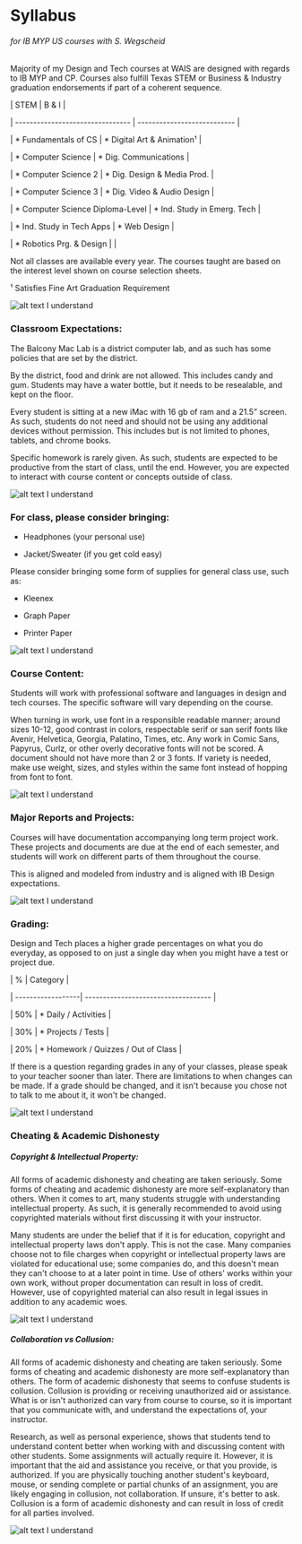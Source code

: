 # Syllabus 

###### for IB MYP US courses with S. Wegscheid 

  

Majority of my Design and Tech courses at WAIS are designed with regards to IB MYP and CP. Courses also fulfill Texas STEM or Business & Industry graduation endorsements if part of a coherent sequence. 

  

| STEM                             | B & I                       |  

| -------------------------------- | --------------------------- | 

| * Fundamentals of CS             | * Digital Art & Animation¹  | 

| * Computer Science               | * Dig. Communications       | 

| * Computer Science 2             | * Dig. Design & Media Prod. | 

| * Computer Science 3             | * Dig. Video & Audio Design | 

| * Computer Science Diploma-Level | * Ind. Study in Emerg. Tech | 

| * Ind. Study in Tech Apps        | * Web Design                | 

| * Robotics Prg. & Design         |                             | 

  

  

Not all classes are available every year. The courses taught are based on the interest level shown on course selection sheets. 

  

¹ Satisfies Fine Art Graduation Requirement 

  

![alt text](checky.png"Yes") I understand 

  

### Classroom Expectations: 

The Balcony Mac Lab is a district computer lab, and as such has some policies that are set by the district. 

  

By the district, food and drink are not allowed. This includes candy and gum. Students may have a water bottle, but it needs to be resealable, and kept on the floor. 

  

Every student is sitting at a new iMac with 16 gb of ram and a 21.5” screen. As such, students do not need and should not be using any additional devices without permission. This includes but is not limited to phones, tablets, and chrome books. 

  

Specific homework is rarely given. As such, students are expected to be productive from the start of class, until the end. However, you are expected to interact with course content or concepts outside of class. 

  

![alt text](checky.png"Yes") I understand 

  

### For class, please consider bringing: 

* Headphones (your personal use) 

* Jacket/Sweater (if you get cold easy) 

  

Please consider bringing some form of supplies for general class use, such as: 

* Kleenex 

* Graph Paper 

* Printer Paper 

  

![alt text](checky.png"Yes") I understand 

  

### Course Content: 

Students will work with professional software and languages in design and tech courses. The specific software will vary depending on the course. 

  

When turning in work, use font in a responsible readable manner; around sizes 10-12, good contrast in colors, respectable serif or san serif fonts like Avenir, Helvetica, Georgia, Palatino, Times, etc. Any work in Comic Sans, Papyrus, Curlz, or other overly decorative fonts will not be scored. A document should not have more than 2 or 3 fonts. If variety is needed, make use weight, sizes, and styles within the same font instead of hopping from font to font. 

  

![alt text](checky.png"Yes") I understand 

  

### Major Reports and Projects: 

Courses will have documentation accompanying long term project work. These projects and documents are due at the end of each semester, and students will work on different parts of them throughout the course. 

  

This is aligned and modeled from industry and is aligned with IB Design expectations. 

  

![alt text](checky.png"Yes") I understand 

  

### Grading: 

Design and Tech places a higher grade percentages on what you do everyday, as opposed to on just a single day when you might have a test or project due. 

  

| %                 | Category                            |  

| ------------------| ----------------------------------- | 

| 50%               | * Daily / Activities                | 

| 30%               | * Projects / Tests                  | 

| 20%               | * Homework / Quizzes / Out of Class | 

  

If there is a question regarding grades in any of your classes, please speak to your teacher sooner than later. There are limitations to when changes can be made. If a grade should be changed, and it isn't because you chose not to talk to me about it, it won't be changed. 

  

![alt text](checky.png"Yes") I understand 

  

### Cheating & Academic Dishonesty 

##### Copyright & Intellectual Property: 

All forms of academic dishonesty and cheating are taken seriously. Some forms of cheating and academic dishonesty are more self-explanatory than others. When it comes to art, many students struggle with understanding intellectual property. As such, it is generally recommended to avoid using copyrighted materials without first discussing it with your instructor. 

  

Many students are under the belief that if it is for education, copyright and intellectual property laws don't apply. This is not the case. Many companies choose not to file charges when copyright or intellectual property laws are violated for educational use; some companies do, and this doesn't mean they can't choose to at a later point in time. Use of others' works within your own work, without proper documentation can result in loss of credit. However, use of copyrighted material can also result in legal issues in addition to any academic woes. 

  

![alt text](checky.png"Yes") I understand 

  

##### Collaboration vs Collusion: 

All forms of academic dishonesty and cheating are taken seriously. Some forms of cheating and academic dishonesty are more self-explanatory than others. The form of academic dishonesty that seems to confuse students is collusion. Collusion is providing or receiving unauthorized aid or assistance. What is or isn't authorized can vary from course to course, so it is important that you communicate with, and understand the expectations of, your instructor. 

  

Research, as well as personal experience, shows that students tend to understand content better when working with and discussing content with other students. Some assignments will actually require it. However, it is important that the aid and assistance you receive, or that you provide, is authorized. If you are physically touching another student's keyboard, mouse, or sending complete or partial chunks of an assignment, you are likely engaging in collusion, not collaboration. If unsure, it's better to ask. Collusion is a form of academic dishonesty and can result in loss of credit for all parties involved. 

  

![alt text](checky.png"Yes") I understand 

 
